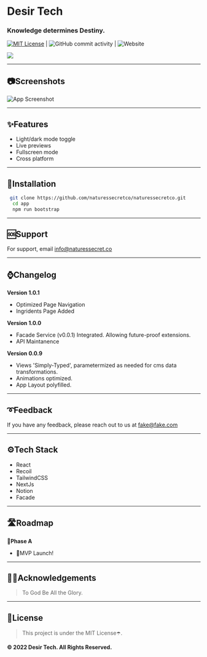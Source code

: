 # Desir Tech

### Knowledge determines Destiny. 

 [![MIT License](https://img.shields.io/badge/License-MIT-green.svg)](https://choosealicense.com/licenses/mit/) | ![GitHub commit activity](https://img.shields.io/github/commit-activity/w/naturessecretco/naturessecret.co?color=green&label=activity&logo=github&logoColor=yellow&style=plastic) | ![Website](https://img.shields.io/website?down_color=red&down_message=fuck%21&label=status&logo=git&logoColor=yellow&up_message=systems%20online&url=https%3A%2F%2Fnaturessecret.co)

<img src="./docs/logo.png" />

---

## 📷Screenshots

![App Screenshot](https://via.placeholder.com/468x300?text=App+Screenshot+Here)

---

## ✨Features

* Light/dark mode toggle
* Live previews
* Fullscreen mode
* Cross platform

---


## 🔨Installation


```bash
 git clone https://github.com/naturessecretco/naturessecretco.git
  cd app
  npm run bootstrap
```

---
    
## 🆘Support

For support, email info@naturessecret.co

---

## ⌚Changelog


**Version 1.0.1**
* Optimized Page Navigation
* Ingridents Page Added


**Version 1.0.0**
* Facade Service (v0.0.1) Integrated. Allowing future-proof extensions.
* API Maintanence 


**Version 0.0.9**
* Views 'Simply-Typed', parametermized as needed for cms data transformations. 
* Animations optimized. 
* App Layout polyfilled. 

---

## ➰Feedback

If you have any feedback, please reach out to us at fake@fake.com

---

## ⚙️Tech Stack

* React
* Recoil
* TailwindCSS
* NextJs
* Notion
* Facade 
  
---

## 🛣️Roadmap

📍**Phase A**  
* 🎉MVP Launch!

---



## 🙏🏿Acknowledgements

 > To God Be All the Glory. 

---

## 📜License

> This project is under the MIT License☂️. 

**©️ 2022 Desir Tech. All Rights Reserved.**

